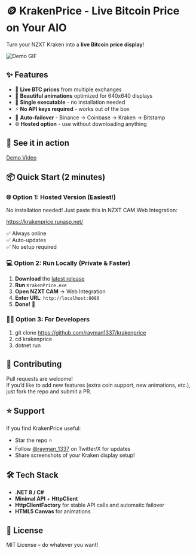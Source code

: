 # 🪙 KrakenPrice - Live Bitcoin Price on Your AIO

Turn your NZXT Kraken into a **live Bitcoin price display**! 

![Demo GIF](https://i.gyazo.com/5d255054737b567b1ebfa7a9ea0df9fe.gif)

## ✨ Features

- 🔴 **Live BTC prices** from multiple exchanges
- 🎨 **Beautiful animations** optimized for 640x640 displays
- 🚀 **Single executable** - no installation needed
- ⚡ **No API keys required** - works out of the box
- 🔄 **Auto-failover** - Binance → Coinbase → Kraken → Bitstamp
- 🌐 **Hosted option** - use without downloading anything

## 🎥 See it in action

[Demo Video](https://imgur.com/Jy4oKqg)

## 📦 Quick Start (2 minutes)

### 🌐 Option 1: Hosted Version (Easiest!)
No installation needed! Just paste this in NZXT CAM Web Integration:

https://krakenprice.runasp.net/

✅ Always online  
✅ Auto-updates  
✅ No setup required

### 💻 Option 2: Run Locally (Private & Faster)
1. **Download** the [latest release](https://github.com/rayman1337/krakenprice/releases)
2. **Run** `KrakenPrice.exe`
3. **Open NZXT CAM** → Web Integration
4. **Enter URL**: `http://localhost:8080`
5. **Done!** 🎉

### 👨‍💻 Option 3: For Developers
1. git clone https://github.com/rayman1337/krakenprice
2. cd krakenprice
3. dotnet run

## 💬 Contributing
Pull requests are welcome!  
If you’d like to add new features (extra coin support, new animations, etc.), just fork the repo and submit a PR.

## ⭐ Support
If you find KrakenPrice useful:
- Star the repo ⭐  
- Follow [@rayman_1337](https://x.com/rayman_1337) on Twitter/X for updates  
- Share screenshots of your Kraken display setup!

## 🛠️ Tech Stack
- **.NET 8 / C#**  
- **Minimal API** + **HttpClient**  
- **HttpClientFactory** for stable API calls and automatic failover  
- **HTML5 Canvas** for animations  

## 📝 License
MIT License – do whatever you want!
